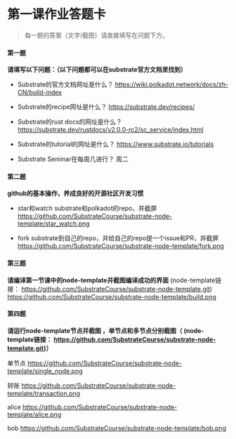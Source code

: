 # 第一课作业答题卡

> 每一题的答案（文字/截图）请直接填写在问题下方。

#### 第一题

**请填写以下问题：（以下问题都可以在substrate官方文档里找到）**

- Substrate的官方文档网址是什么？
https://wiki.polkadot.network/docs/zh-CN/build-index

- Substrate的recipe网址是什么？
https://substrate.dev/recipes/
  

- Substrate的rust docs的网址是什么？
https://substrate.dev/rustdocs/v2.0.0-rc2/sc_service/index.html

- Substrate的tutorial的网址是什么？
https://www.substrate.io/tutorials
  
- Substrate Seminar在每周几进行？
周二




#### 第二题

**github的基本操作，养成良好的开源社区开发习惯**

- star和watch substrate和polkadot的repo，并截屏
https://github.com/SubstrateCourse/substrate-node-template/star_watch.png
  

- fork substrate到自己的repo，并给自己的repo提一个issue和PR，并截屏
https://github.com/SubstrateCourse/substrate-node-template/fork.png



#### 第三题

**请编译第一节课中的node-template并截图编译成功的界面** (node-template链接： https://github.com/SubstrateCourse/substrate-node-template.git)
https://github.com/SubstrateCourse/substrate-node-template/build.png


#### 第四题

**请运行node-template节点并截图 ，单节点和多节点分别截图（ (node-template链接： https://github.com/SubstrateCourse/substrate-node-template.git)）**

单节点
https://github.com/SubstrateCourse/substrate-node-template/single_node.png

转账
https://github.com/SubstrateCourse/substrate-node-template/transaction.png

alice
https://github.com/SubstrateCourse/substrate-node-template/alice.png

bob
https://github.com/SubstrateCourse/substrate-node-template/bob.png
